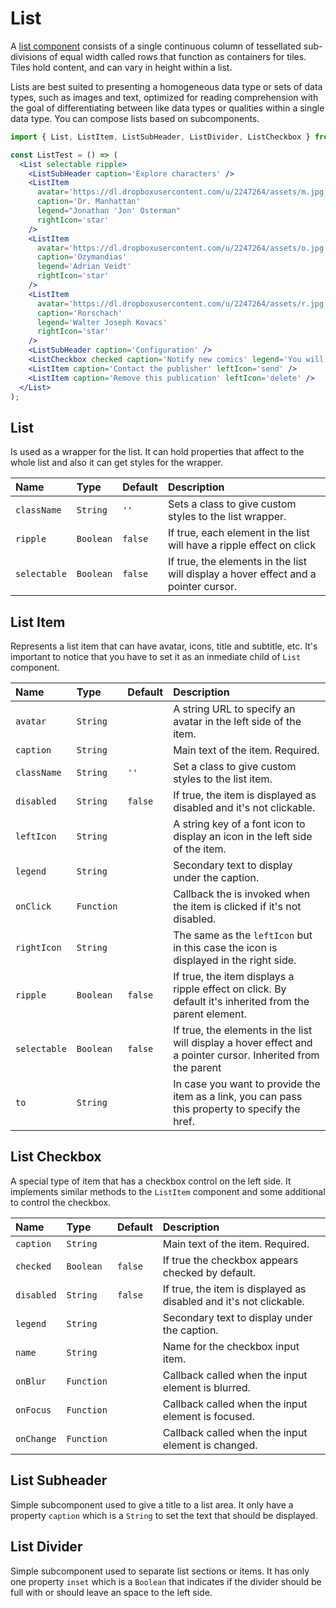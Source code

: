 # List

A [list component](https://www.google.com/design/spec/components/lists.html) consists of a single continuous column of tessellated sub-divisions of equal width called rows that function as containers for tiles. Tiles hold content, and can vary in height within a list. 

Lists are best suited to presenting a homogeneous data type or sets of data types, such as images and text, optimized for reading comprehension with the goal of differentiating between like data types or qualities within a single data type. You can compose lists based on subcomponents.

<!-- example -->
```jsx
import { List, ListItem, ListSubHeader, ListDivider, ListCheckbox } from 'react-toobox';

const ListTest = () => (
  <List selectable ripple>
    <ListSubHeader caption='Explore characters' />
    <ListItem
      avatar='https://dl.dropboxusercontent.com/u/2247264/assets/m.jpg'
      caption='Dr. Manhattan'
      legend="Jonathan 'Jon' Osterman"
      rightIcon='star'
    />
    <ListItem
      avatar='https://dl.dropboxusercontent.com/u/2247264/assets/o.jpg'
      caption='Ozymandias'
      legend='Adrian Veidt'
      rightIcon='star'
    />
    <ListItem
      avatar='https://dl.dropboxusercontent.com/u/2247264/assets/r.jpg'
      caption='Rorschach'
      legend='Walter Joseph Kovacs'
      rightIcon='star'
    />
    <ListSubHeader caption='Configuration' />
    <ListCheckbox checked caption='Notify new comics' legend='You will receive a notification when a new one is published' />
    <ListItem caption='Contact the publisher' leftIcon='send' />
    <ListItem caption='Remove this publication' leftIcon='delete' />
  </List>
);
```

## List

Is used as a wrapper for the list. It can hold properties that affect to the whole list and also it can get styles for the wrapper.

| Name          | Type        | Default    | Description|
|:-----|:-----|:-----|:-----|
| `className`   | `String`    |  `''`      | Sets a class to give custom styles to the list wrapper.| 
| `ripple`      | `Boolean`   | `false`    | If true, each element in the list will have a ripple effect on click | 
| `selectable`  | `Boolean`   | `false`    | If true, the elements in the list will display a hover effect and a pointer cursor. |

## List Item

Represents a list item that can have avatar, icons, title and subtitle, etc. It's important to notice that you have to set it as an inmediate child of `List` component.

| Name              | Type          | Default         | Description|
|:-----|:-----|:-----|:-----|
| `avatar`   | `String`    |        | A string URL to specify an avatar in the left side of the item.| 
| `caption`   | `String`    |       | Main text of the item. Required.| 
| `className`   | `String`    |  `''`    | Set a class to give custom styles to the list item.| 
| `disabled`   | `String`    |  `false`    | If true, the item is displayed as disabled and it's not clickable.| 
| `leftIcon`    | `String`       |    | A string key of a font icon to display an icon in the left side of the item. |
| `legend`   | `String`      |       | Secondary text to display under the caption.|
| `onClick`   | `Function`      |       | Callback the is invoked when the item is clicked if it's not disabled. |
| `rightIcon`  | `String`      |       | The same as the `leftIcon` but in this case the icon is displayed in the right side.|
| `ripple` | `Boolean`      |   `false`  | If true, the item displays a ripple effect on click. By default it's inherited from the parent element.|
| `selectable` | `Boolean`      |   `false`    | If true, the elements in the list will display a hover effect and a pointer cursor. Inherited from the parent |
| `to` | `String`      |       | In case you want to provide the item as a link, you can pass this property to specify the href. |

## List Checkbox

A special type of item that has a checkbox control on the left side. It implements similar methods to the `ListItem` component and some additional to control the checkbox.

| Name              | Type          | Default         | Description|
|:-----|:-----|:-----|:-----|
| `caption`   | `String`    |       | Main text of the item. Required.| 
| `checked`   | `Boolean`    |  `false`    | If true the checkbox appears checked by default.| 
| `disabled`   | `String`    |  `false`    | If true, the item is displayed as disabled and it's not clickable.| 
| `legend`   | `String`      |       | Secondary text to display under the caption.|
| `name`  | `String`      |       | Name for the checkbox input item.|
| `onBlur` | `Function`      |    | Callback called when the input element is blurred.|
| `onFocus` | `Function`      |    | Callback called when the input element is focused.|
| `onChange` | `Function`      |    | Callback called when the input element is changed.|

## List Subheader

Simple subcomponent used to give a title to a list area. It only have a property `caption` which is a `String` to set the text that should be displayed.

## List Divider

Simple subcomponent used to separate list sections or items. It has only one property `inset` which is a `Boolean` that indicates if the divider should be full with or should leave an space to the left side.

